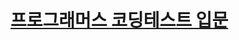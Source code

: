 # [프로그래머스 코딩테스트 입문](https://school.programmers.co.kr/learn/challenges/beginner?order=acceptance_desc&page=1)
<p align="center">
 <img src="https://user-images.githubusercontent.com/52883505/206828771-afb7e14b-92a6-456e-a82e-e33c44fa7eca.png" alt="" />
</p>
